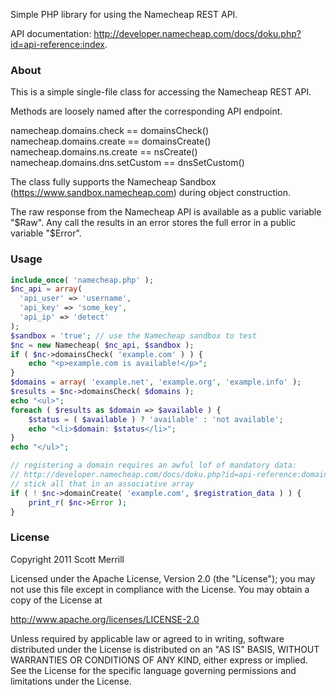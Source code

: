 Simple PHP library for using the Namecheap REST API.

API documentation: http://developer.namecheap.com/docs/doku.php?id=api-reference:index.

### About

This is a simple single-file class for accessing the Namecheap REST API.

Methods are loosely named after the corresponding API endpoint.

  namecheap.domains.check         == domainsCheck()
  namecheap.domains.create        == domainsCreate()
  namecheap.domains.ns.create     == nsCreate()
  namecheap.domains.dns.setCustom == dnsSetCustom()

The class fully supports the Namecheap Sandbox (https://www.sandbox.namecheap.com) during object construction.

The raw response from the Namecheap API is available as a public variable "$Raw". Any call the results in an error stores the full error in a public variable "$Error".

### Usage

```php
include_once( 'namecheap.php' );
$nc_api = array(
  'api_user' => 'username',
  'api_key' => 'some_key',
  'api_ip' => 'detect'
);
$sandbox = 'true'; // use the Namecheap sandbox to test
$nc = new Namecheap( $nc_api, $sandbox );
if ( $nc->domainsCheck( 'example.com' ) ) {
	echo "<p>example.com is available!</p>";
}
$domains = array( 'example.net', 'example.org', 'example.info' );
$results = $nc->domainsCheck( $domains );
echo "<ul>";
foreach ( $results as $domain => $available ) {
	$status = ( $available ) ? 'available' : 'not available';
	echo "<li>$domain: $status</li>";
}
echo "</ul>";

// registering a domain requires an awful lof of mandatory data:
// http://developer.namecheap.com/docs/doku.php?id=api-reference:domains:create
// stick all that in an associative array
if ( ! $nc->domainCreate( 'example.com', $registration_data ) ) {
	print_r( $nc->Error );
}
```

### License

Copyright 2011 Scott Merrill

Licensed under the Apache License, Version 2.0 (the "License"); you may not use this file except in compliance with the License. You may obtain a copy of the License at

http://www.apache.org/licenses/LICENSE-2.0

Unless required by applicable law or agreed to in writing, software distributed under the License is distributed on an "AS IS" BASIS, WITHOUT WARRANTIES OR CONDITIONS OF ANY KIND, either express or implied. See the License for the specific language governing permissions and limitations under the License.
